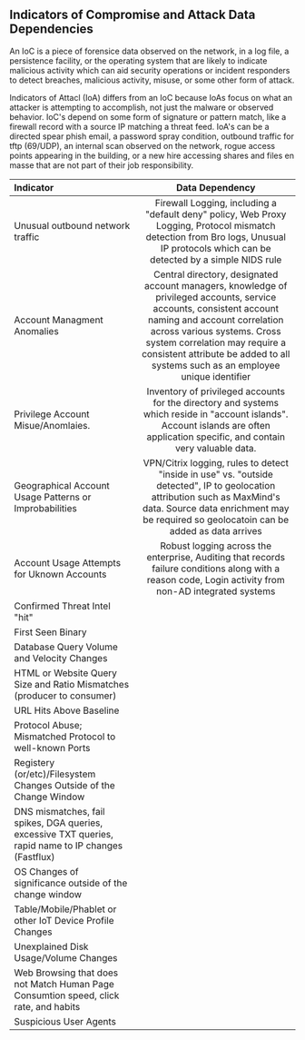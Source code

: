 ## Indicators of Compromise and Attack Data Dependencies

An IoC is a piece of forensice data observed on the network, in a log file, a persistence facility, or the operating system that are likely to indicate malicious
activity which can aid security operations or incident responders to detect breaches, malicious activity, misuse, or some other form of attack.

Indicators of Attacl (IoA) differs from an IoC because IoAs focus on what an attacker is attempting to accomplish, not just the malware or observed behavior. IoC's depend on some form of signature or pattern match, like a firewall record with a source IP matching a threat feed. IoA's can be a directed spear phish email, a password spray condition, outbound traffic for tftp (69/UDP), an internal scan observed on the network, rogue access points appearing in the building, or a new hire accessing shares and files en masse that are not part of their job responsibility.

| Indicator      | Data Dependency | 
| :---        |    :----:   |
| Unusual outbound network traffic       | Firewall Logging, including a "default deny" policy, Web Proxy Logging, Protocol mismatch detection from Bro logs, Unusual IP protocols which can be detected by a simple NIDS rule       |
| Account Managment Anomalies   | Central directory, designated account managers, knowledge of privileged accounts, service accounts, consistent account naming and account correlation across various systems. Cross system correlation may require a consistent attribute be added to all systems such as an employee unique identifier        |
| Privilege Account Misue/Anomlaies.    | Inventory of privileged accounts for the directory and systems which reside in "account islands". Account islands are often application specific, and contain very valuable data.               |
| Geographical Account Usage Patterns or Improbabilities                | VPN/Citrix logging, rules to detect "inside in use" vs. "outside detected", IP to geolocation attribution such as MaxMind's data. Source data enrichment may be required so geolocatoin can be added as data arrives|
| Account Usage Attempts for Uknown Accounts| Robust logging across the enterprise, Auditing that records failure conditions along with a reason code, Login activity from non-AD integrated systems               |
| Confirmed Threat Intel "hit"                  |               |
| First Seen Binary|               |
| Database Query Volume and Velocity Changes|               |
| HTML or Website Query Size and Ratio Mismatches (producer to consumer)                 |               |
| URL Hits Above Baseline|              |
| Protocol Abuse; Mismatched Protocol to well-known Ports|               |
| Registery (or/etc)/Filesystem Changes Outside of the Change Window                |               |
| DNS mismatches, fail spikes, DGA queries, excessive TXT queries, rapid name to IP changes (Fastflux)                |               |
| OS Changes of significance outside of the change window|               |
| Table/Mobile/Phablet or other IoT Device Profile Changes|               |
| Unexplained Disk Usage/Volume Changes                 |               |
| Web Browsing that does not Match Human Page Consumtion speed, click rate, and habits                 |               |
| Suspicious User Agents                 |               |
